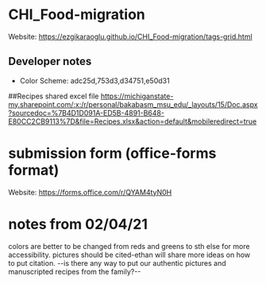 # CHI_Food-migration

Website: https://ezgikaraoglu.github.io/CHI_Food-migration/tags-grid.html

## Developer notes
- Color Scheme: adc25d,753d3,d34751,e50d31

##Recipes shared excel file
https://michiganstate-my.sharepoint.com/:x:/r/personal/bakabasm_msu_edu/_layouts/15/Doc.aspx?sourcedoc=%7B4D1D091A-ED5B-4891-B648-E80CC2CB9113%7D&file=Recipes.xlsx&action=default&mobileredirect=true

# submission form (office-forms format)

Website: https://forms.office.com/r/QYAM4tyN0H

# notes from 02/04/21
colors are better to be changed from reds and greens to sth else for more accessibility.
pictures should be cited-ethan will share more ideas on how to put citation.
--is there any way to put our authentic pictures and manuscripted recipes from the family?--
